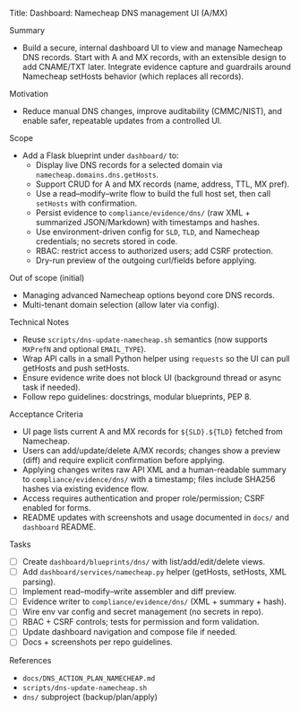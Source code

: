 Title: Dashboard: Namecheap DNS management UI (A/MX)

Summary
- Build a secure, internal dashboard UI to view and manage Namecheap DNS records. Start with A and MX records, with an extensible design to add CNAME/TXT later. Integrate evidence capture and guardrails around Namecheap setHosts behavior (which replaces all records).

Motivation
- Reduce manual DNS changes, improve auditability (CMMC/NIST), and enable safer, repeatable updates from a controlled UI.

Scope
- Add a Flask blueprint under `dashboard/` to:
  - Display live DNS records for a selected domain via `namecheap.domains.dns.getHosts`.
  - Support CRUD for A and MX records (name, address, TTL, MX pref).
  - Use a read–modify–write flow to build the full host set, then call `setHosts` with confirmation.
  - Persist evidence to `compliance/evidence/dns/` (raw XML + summarized JSON/Markdown) with timestamps and hashes.
  - Use environment-driven config for `SLD`, `TLD`, and Namecheap credentials; no secrets stored in code.
  - RBAC: restrict access to authorized users; add CSRF protection.
  - Dry-run preview of the outgoing curl/fields before applying.

Out of scope (initial)
- Managing advanced Namecheap options beyond core DNS records.
- Multi-tenant domain selection (allow later via config).

Technical Notes
- Reuse `scripts/dns-update-namecheap.sh` semantics (now supports `MXPrefN` and optional `EMAIL_TYPE`).
- Wrap API calls in a small Python helper using `requests` so the UI can pull getHosts and push setHosts.
- Ensure evidence write does not block UI (background thread or async task if needed).
- Follow repo guidelines: docstrings, modular blueprints, PEP 8.

Acceptance Criteria
- UI page lists current A and MX records for `${SLD}.${TLD}` fetched from Namecheap.
- Users can add/update/delete A/MX records; changes show a preview (diff) and require explicit confirmation before applying.
- Applying changes writes raw API XML and a human-readable summary to `compliance/evidence/dns/` with a timestamp; files include SHA256 hashes via existing evidence flow.
- Access requires authentication and proper role/permission; CSRF enabled for forms.
- README updates with screenshots and usage documented in `docs/` and `dashboard` README.

Tasks
- [ ] Create `dashboard/blueprints/dns/` with list/add/edit/delete views.
- [ ] Add `dashboard/services/namecheap.py` helper (getHosts, setHosts, XML parsing).
- [ ] Implement read–modify–write assembler and diff preview.
- [ ] Evidence writer to `compliance/evidence/dns/` (XML + summary + hash).
- [ ] Wire env var config and secret management (no secrets in repo).
- [ ] RBAC + CSRF controls; tests for permission and form validation.
- [ ] Update dashboard navigation and compose file if needed.
- [ ] Docs + screenshots per repo guidelines.

References
- `docs/DNS_ACTION_PLAN_NAMECHEAP.md`
- `scripts/dns-update-namecheap.sh`
- `dns/` subproject (backup/plan/apply)

